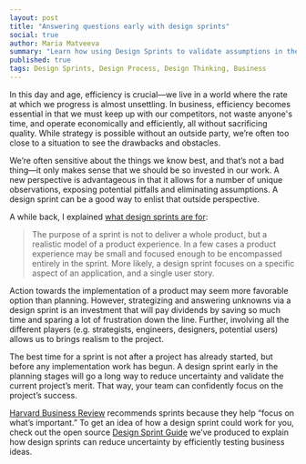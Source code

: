 ```yaml
---
layout: post
title: "Answering questions early with design sprints"
social: true
author: Maria Matveeva
summary: "Learn how using Design Sprints to validate assumptions in the initial planning stages of your project helps ensure its success."
published: true
tags: Design Sprints, Design Process, Design Thinking, Business
---
```



In this day and age, efficiency is crucial—we live in a world where the rate at which we progress is almost unsettling. In business, efficiency becomes essential in that we must keep up with our competitors, not waste anyone's time, and operate economically and efficiently, all without sacrificing quality. While strategy is possible without an outside party, we’re often too close to a situation to see the drawbacks and obstacles. 

We’re often sensitive about the things we know best, and that’s not a bad thing—it only makes sense that we should be so invested in our work. A new perspective is advantageous in that it allows for a number of unique observations, exposing potential pitfalls and eliminating assumptions. A design sprint can be a good way to enlist that outside perspective.

A while back, I explained [what design sprints are for](https://dockyard.com/blog/2015/08/17/design-sprints-what-are-they-for):
>The purpose of a sprint is not to deliver a whole product, but a realistic model of a product experience. In a few cases a product experience may be small and focused enough to be encompassed entirely in the sprint. More likely, a design sprint focuses on a specific aspect of an application, and a single user story.

Action towards the implementation of a product may seem more favorable option than planning. However, strategizing and answering unknowns via a design sprint is an investment that will pay dividends by saving so much time and sparing a lot of frustration down the line. Further, involving all the different players (e.g. strategists, engineers, designers, potential users) allows us to brings realism to the project. 

The best time for a sprint is not after a project has already started, but before any implementation work has begun. A design sprint early in the planning stages will go a long way to reduce uncertainty and validate the current project’s merit.  That way, your team can confidently focus on the project’s success.

[Harvard Business Review](https://hbr.org/2016/03/sprints-are-the-secret-to-getting-more-done) recommends sprints because they help “focus on what’s important.” To get an idea of how a design sprint could work for you, check out the open source [Design Sprint Guide](https://dockyard.com/design-sprints) we’ve produced to explain how design sprints can reduce uncertainty by efficiently testing business ideas. 
